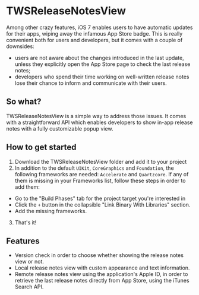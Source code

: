 TWSReleaseNotesView
===================

Among other crazy features, iOS 7 enables users to have automatic updates for their apps, wiping away the infamous App Store badge. This is really convenient both for users and developers, but it comes with a couple of downsides:

* users are not aware about the changes introduced in the last update, unless they explicitly open the App Store page to check the last release notes;
* developers who spend their time working on well-written release notes lose their chance to inform and communicate with their users.

## So what?

TWSReleaseNotesView is a simple way to address those issues. It comes with a straightforward API which enables developers to show in-app release notes with a fully customizable popup view.

## How to get started
1. Download the TWSReleaseNotesView folder and add it to your project
2. In addition to the default `UIKit`, `CoreGraphics` and `Foundation`, the following frameworks are needed: `Accelerate` and `Quartzcore`. If any of them is missing in your Frameworks list, follow these steps in order to add them:
  * Go to the "Build Phases" tab for the project target you're interested in
  * Click the `+` button in the collapsible "Link Binary With Libraries" section.
  * Add the missing frameworks.
3. That's it!

## Features
* Version check in order to choose whether showing the release notes view or not.
* Local release notes view with custom appearance and text information.
* Remote release notes view using the application's Apple ID, in order to retrieve the last release notes directly from App Store, using the iTunes Search API.

